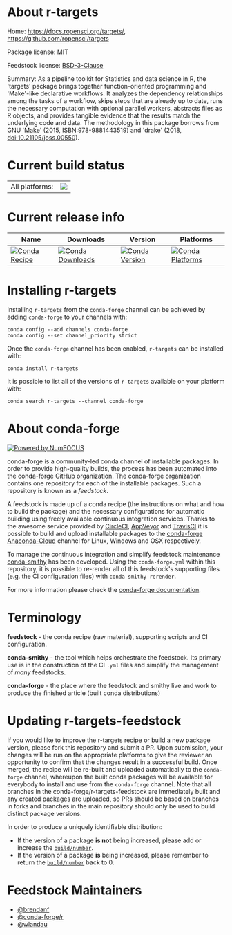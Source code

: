About r-targets
===============

Home: https://docs.ropensci.org/targets/, https://github.com/ropensci/targets

Package license: MIT

Feedstock license: [BSD-3-Clause](https://github.com/conda-forge/r-targets-feedstock/blob/master/LICENSE.txt)

Summary: As a pipeline toolkit for Statistics and data science in R, the 'targets' package brings together function-oriented programming and 'Make'-like declarative workflows. It analyzes the dependency relationships among the tasks of a workflow, skips steps that are already up to date, runs the necessary computation with optional parallel workers, abstracts files as R objects, and provides tangible evidence that the results match the underlying code and data. The methodology in this package borrows from GNU 'Make' (2015, ISBN:978-9881443519) and 'drake' (2018, <doi:10.21105/joss.00550>).

Current build status
====================


<table><tr><td>All platforms:</td>
    <td>
      <a href="https://dev.azure.com/conda-forge/feedstock-builds/_build/latest?definitionId=12090&branchName=master">
        <img src="https://dev.azure.com/conda-forge/feedstock-builds/_apis/build/status/r-targets-feedstock?branchName=master">
      </a>
    </td>
  </tr>
</table>

Current release info
====================

| Name | Downloads | Version | Platforms |
| --- | --- | --- | --- |
| [![Conda Recipe](https://img.shields.io/badge/recipe-r--targets-green.svg)](https://anaconda.org/conda-forge/r-targets) | [![Conda Downloads](https://img.shields.io/conda/dn/conda-forge/r-targets.svg)](https://anaconda.org/conda-forge/r-targets) | [![Conda Version](https://img.shields.io/conda/vn/conda-forge/r-targets.svg)](https://anaconda.org/conda-forge/r-targets) | [![Conda Platforms](https://img.shields.io/conda/pn/conda-forge/r-targets.svg)](https://anaconda.org/conda-forge/r-targets) |

Installing r-targets
====================

Installing `r-targets` from the `conda-forge` channel can be achieved by adding `conda-forge` to your channels with:

```
conda config --add channels conda-forge
conda config --set channel_priority strict
```

Once the `conda-forge` channel has been enabled, `r-targets` can be installed with:

```
conda install r-targets
```

It is possible to list all of the versions of `r-targets` available on your platform with:

```
conda search r-targets --channel conda-forge
```


About conda-forge
=================

[![Powered by NumFOCUS](https://img.shields.io/badge/powered%20by-NumFOCUS-orange.svg?style=flat&colorA=E1523D&colorB=007D8A)](http://numfocus.org)

conda-forge is a community-led conda channel of installable packages.
In order to provide high-quality builds, the process has been automated into the
conda-forge GitHub organization. The conda-forge organization contains one repository
for each of the installable packages. Such a repository is known as a *feedstock*.

A feedstock is made up of a conda recipe (the instructions on what and how to build
the package) and the necessary configurations for automatic building using freely
available continuous integration services. Thanks to the awesome service provided by
[CircleCI](https://circleci.com/), [AppVeyor](https://www.appveyor.com/)
and [TravisCI](https://travis-ci.com/) it is possible to build and upload installable
packages to the [conda-forge](https://anaconda.org/conda-forge)
[Anaconda-Cloud](https://anaconda.org/) channel for Linux, Windows and OSX respectively.

To manage the continuous integration and simplify feedstock maintenance
[conda-smithy](https://github.com/conda-forge/conda-smithy) has been developed.
Using the ``conda-forge.yml`` within this repository, it is possible to re-render all of
this feedstock's supporting files (e.g. the CI configuration files) with ``conda smithy rerender``.

For more information please check the [conda-forge documentation](https://conda-forge.org/docs/).

Terminology
===========

**feedstock** - the conda recipe (raw material), supporting scripts and CI configuration.

**conda-smithy** - the tool which helps orchestrate the feedstock.
                   Its primary use is in the construction of the CI ``.yml`` files
                   and simplify the management of *many* feedstocks.

**conda-forge** - the place where the feedstock and smithy live and work to
                  produce the finished article (built conda distributions)


Updating r-targets-feedstock
============================

If you would like to improve the r-targets recipe or build a new
package version, please fork this repository and submit a PR. Upon submission,
your changes will be run on the appropriate platforms to give the reviewer an
opportunity to confirm that the changes result in a successful build. Once
merged, the recipe will be re-built and uploaded automatically to the
`conda-forge` channel, whereupon the built conda packages will be available for
everybody to install and use from the `conda-forge` channel.
Note that all branches in the conda-forge/r-targets-feedstock are
immediately built and any created packages are uploaded, so PRs should be based
on branches in forks and branches in the main repository should only be used to
build distinct package versions.

In order to produce a uniquely identifiable distribution:
 * If the version of a package **is not** being increased, please add or increase
   the [``build/number``](https://docs.conda.io/projects/conda-build/en/latest/resources/define-metadata.html#build-number-and-string).
 * If the version of a package **is** being increased, please remember to return
   the [``build/number``](https://docs.conda.io/projects/conda-build/en/latest/resources/define-metadata.html#build-number-and-string)
   back to 0.

Feedstock Maintainers
=====================

* [@brendanf](https://github.com/brendanf/)
* [@conda-forge/r](https://github.com/conda-forge/r/)
* [@wlandau](https://github.com/wlandau/)

